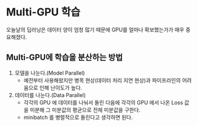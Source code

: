 # Multi-GPU 학습
오늘날의 딥러닝은 데이터 양이 엄청 많기 때문에 GPU를 얼마나 확보했는가가 매우 중요해졌다.

## Multi-GPU에 학습을 분산하는 방법
1. 모델을 나눈다.(Model Parallel)
	- 예전부터 사용해왔지만 병목 현상(데이터 처리 지연 현상)과 파이프라인의 어려움으로 인해 난이도가 높다.
2. 데이터를 나눈다.(Data Parallel)
	- 각각의 GPU 에 데이터를 나눠서 돌린 다음에 각각의 GPU 에서 나온 Loss 값을 미분해 그 미분값의 평균으로 전체 미분값을 구한다.
	- minibatch 를 병렬적으로 돌린다고 생각하면 된다.
